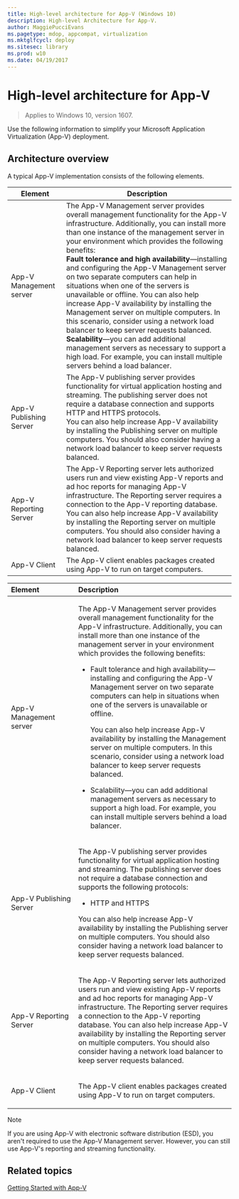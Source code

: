 ```yaml
---
title: High-level architecture for App-V (Windows 10)
description: High-level Architecture for App-V.
author: MaggiePucciEvans
ms.pagetype: mdop, appcompat, virtualization
ms.mktglfcycl: deploy
ms.sitesec: library
ms.prod: w10
ms.date: 04/19/2017
---
```


# High-level architecture for App-V

>Applies to Windows 10, version 1607.

Use the following information to simplify your Microsoft Application Virtualization (App-V) deployment.

## Architecture overview

A typical App-V implementation consists of the following elements.

|Element|Description|
|---|---|
|App-V Management server|The App-V Management server provides overall management functionality for the App-V infrastructure. Additionally, you can install more than one instance of the management server in your environment which provides the following benefits:<br>**Fault tolerance and high availability**—installing and configuring the App-V Management server on two separate computers can help in situations when one of the servers is unavailable or offline. You can also help increase App-V availability by installing the Management server on multiple computers. In this scenario, consider using a network load balancer to keep server requests balanced.<br>**Scalability**—you can add additional management servers as necessary to support a high load. For example, you can install multiple servers behind a load balancer.|
|App-V Publishing Server|The App-V publishing server provides functionality for virtual application hosting and streaming. The publishing server does not require a database connection and supports HTTP and HTTPS protocols.<br>You can also help increase App-V availability by installing the Publishing server on multiple computers. You should also consider having a network load balancer to keep server requests balanced.|
|App-V Reporting Server|The App-V Reporting server lets authorized users run and view existing App-V reports and ad hoc reports for managing App-V infrastructure. The Reporting server requires a connection to the App-V reporting database. You can also help increase App-V availability by installing the Reporting server on multiple computers. You should also consider having a network load balancer to keep server requests balanced.|
|App-V Client|The App-V client enables packages created using App-V to run on target computers.|

<table>
<colgroup>
<col width="30%" />
<col width="70%" />
</colgroup>
<thead>
<tr class="header">
<th align="left">Element</th>
<th align="left">Description</th>
</tr>
</thead>
<tbody>
<tr class="odd">
<td align="left"><p>App-V Management server</p></td>
<td align="left"><p>The App-V Management server provides overall management functionality for the App-V infrastructure. Additionally, you can install more than one instance of the management server in your environment which provides the following benefits:</p>
<ul>
<li><p>Fault tolerance and high availability—installing and configuring the App-V Management server on two separate computers can help in situations when one of the servers is unavailable or offline.</p>
<p>You can also help increase App-V availability by installing the Management server on multiple computers. In this scenario, consider using a network load balancer to keep server requests balanced.</p></li>
<li><p>Scalability—you can add additional management servers as necessary to support a high load. For example, you can install multiple servers behind a load balancer.</p></li>
</ul></td>
</tr>
<tr class="even">
<td align="left"><p>App-V Publishing Server</p></td>
<td align="left"><p>The App-V publishing server provides functionality for virtual application hosting and streaming. The publishing server does not require a database connection and supports the following protocols:</p>
<ul>
<li><p>HTTP and HTTPS</p></li>
</ul>
<p>You can also help increase App-V availability by installing the Publishing server on multiple computers. You should also consider having a network load balancer to keep server requests balanced.</p></td>
</tr>
<tr class="odd">
<td align="left"><p>App-V Reporting Server</p></td>
<td align="left"><p>The App-V Reporting server lets authorized users run and view existing App-V reports and ad hoc reports for managing App-V infrastructure. The Reporting server requires a connection to the App-V reporting database. You can also help increase App-V availability by installing the Reporting server on multiple computers. You should also consider having a network load balancer to keep server requests balanced.</p></td>
</tr>
<tr class="even">
<td align="left"><p>App-V Client</p></td>
<td align="left"><p>The App-V client enables packages created using App-V to run on target computers.</p></td>
</tr>
</tbody>
</table>

>[!NOTE]
>If you are using App-V with electronic software distribution (ESD), you aren't required to use the App-V Management server. However, you can still use App-V's reporting and streaming functionality.

## Related topics

[Getting Started with App-V](appv-getting-started.md)

 

 





